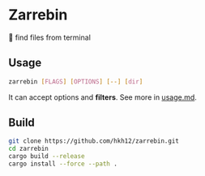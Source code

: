 # Zarrebin
🔎 find files from terminal
## Usage
```sh
zarrebin [FLAGS] [OPTIONS] [--] [dir]
```
It can accept options and **filters**. See more in [usage.md](usage.md).
## Build
```sh
git clone https://github.com/hkh12/zarrebin.git
cd zarrebin
cargo build --release
cargo install --force --path .
```